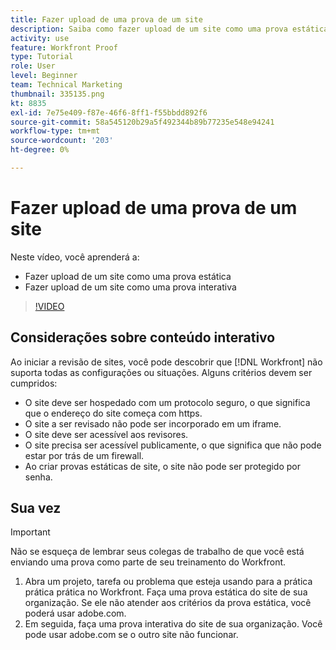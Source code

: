 ```yaml
---
title: Fazer upload de uma prova de um site
description: Saiba como fazer upload de um site como uma prova estática e uma prova interativa no [!DNL  Workfront].
activity: use
feature: Workfront Proof
type: Tutorial
role: User
level: Beginner
team: Technical Marketing
thumbnail: 335135.png
kt: 8835
exl-id: 7e75e409-f87e-46f6-8ff1-f55bbdd892f6
source-git-commit: 58a545120b29a5f492344b89b77235e548e94241
workflow-type: tm+mt
source-wordcount: '203'
ht-degree: 0%

---
```


# Fazer upload de uma prova de um site

Neste vídeo, você aprenderá a:

* Fazer upload de um site como uma prova estática
* Fazer upload de um site como uma prova interativa

>[!VIDEO](https://video.tv.adobe.com/v/335135/?quality=12)


## Considerações sobre conteúdo interativo

Ao iniciar a revisão de sites, você pode descobrir que [!DNL Workfront] não suporta todas as configurações ou situações. Alguns critérios devem ser cumpridos:

* O site deve ser hospedado com um protocolo seguro, o que significa que o endereço do site começa com https.
* O site a ser revisado não pode ser incorporado em um iframe.
* O site deve ser acessível aos revisores.
* O site precisa ser acessível publicamente, o que significa que não pode estar por trás de um firewall.
* Ao criar provas estáticas de site, o site não pode ser protegido por senha.

## Sua vez

>[!IMPORTANT]
>
>Não se esqueça de lembrar seus colegas de trabalho de que você está enviando uma prova como parte de seu treinamento do Workfront.

1. Abra um projeto, tarefa ou problema que esteja usando para a prática prática prática no Workfront. Faça uma prova estática do site de sua organização. Se ele não atender aos critérios da prova estática, você poderá usar adobe.com.
1. Em seguida, faça uma prova interativa do site de sua organização. Você pode usar adobe.com se o outro site não funcionar.

<!-- 
Learn more about these considerations in the articles Generate a static proof for a website or other web content and Generate an interactive proof for a website or other web content. 
-->

<!--
### Learn more
[!DNL Workfront] also supports interactive proofing of files generated from a ZIP file. Learn how to prepare the ZIP file for uploading in the article Interactive content proofs.

* Generate a static proof for a website or other web content
* Generate an interactive proof for a website or other web content
* Generate a proof for interactive content in a ZIP file
* Understand the desktop proofing viewer
* Install the desktop proofing viewer
-->
